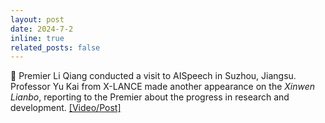 ```yaml
---
layout: post
date: 2024-7-2
inline: true
related_posts: false
---
```


💪 Premier Li Qiang conducted a visit to AISpeech in Suzhou, Jiangsu. Professor Yu Kai from X-LANCE made another appearance on the *Xinwen Lianbo*, reporting to the Premier about the progress in research and development. <a href="https://mp.weixin.qq.com/s/wUpLnrBs9W1TfxuqMclCLw"> [Video/Post] </a>
